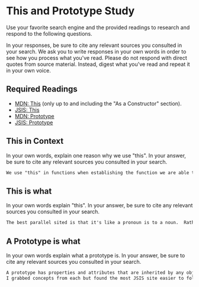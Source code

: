 # This and Prototype Study

Use your favorite search engine and the provided readings to research and
respond to the following questions.

In your responses, be sure to cite any relevant sources you consulted in your
search. We ask you to write responses in your own words in order to see how you
process what you've read. Please do not respond with direct quotes from source
material. Instead, digest what you've read and repeat it in your own voice.

## Required Readings

-   [MDN: This](https://developer.mozilla.org/en-US/docs/Web/JavaScript/Reference/Operators/this)
(only up to and including the "As a Constructor" section).
-   [JSIS: This](http://javascriptissexy.com/understand-javascripts-this-with-clarity-and-master-it/)
-   [MDN: Prototype](https://developer.mozilla.org/en-US/docs/Learn/JavaScript/Objects/Object_prototypes)
-   [JSIS: Prototype](http://javascriptissexy.com/javascript-prototype-in-plain-detailed-language/)

## This in Context

In your own words, explain one reason why we use "this". In your answer, be
sure to cite any relevant sources you consulted in your search.

```md
We use "this" in functions when establishing the function we are able to refer to the element that the function works on.  Both sites discussing use of this were helpful.
```

## This is what

In your own words explain "this".  In your answer, be
sure to cite any relevant sources you consulted in your search.

```md
The best parallel sited is that it's like a pronoun is to a noun.  Rather than state object.element, we can say this.element.   It will work because the function (object) knows what elements we are working with.  Both sites discussing use of this were helpful.  Quite honestly I thought "this" was a lot less complicated than it is.   I look forward to getting a more in depth understanding over the next few weeks.
```

## A Prototype is what

In your own words explain what a prototype is.  In your answer, be
sure to cite any relevant sources you consulted in your search.

```md
A prototype has properties and attributes that are inherited by any object and/or function that refers to the original object.  I get the concept of the prototype but definitely need more hands on working with it.
I grabbed concepts from each but found the most JSIS site easier to follow.
```
